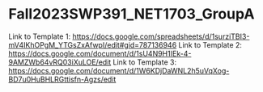 # Fall2023SWP391_NET1703_GroupA
Link to Template 1: https://docs.google.com/spreadsheets/d/1surziTBI3-mV4IKhOPgM_YTGsZxAfwpI/edit#gid=787136946
Link to Template 2: https://docs.google.com/document/d/1sU4N9H1IEk-4-9AMZWb64vRQ03iXuLOE/edit 
Link to Template 3: https://docs.google.com/document/d/1W6KDjDaWNL2h5uVqXog-BD7u0HuBHLRGttisfn-Agzs/edit
